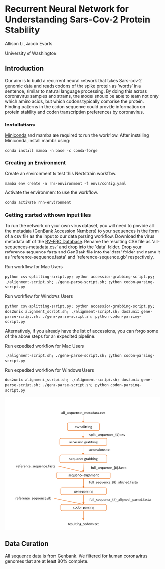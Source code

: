 # Recurrent Neural Network for Understanding Sars-Cov-2 Protein Stability 

Allison Li, Jacob Evarts

University of Washington

## Introduction
Our aim is to build a recurrent neural network that takes Sars-cov-2 genomic data and reads codons of the spike protein as ‘words’ in a sentence, similar to natural language processing. By doing this across coronavirus samples and strains, the model should be able to learn not only which amino acids, but which codons typically comprise the protein. Finding patterns in the codon sequence could provide information on protein stability and codon transcription preferences by coronavirus.

### Installations
[Miniconda](https://docs.conda.io/en/latest/miniconda.html) and mamba are required to run the workflow. After installing Miniconda, install mamba using:

`conda install mamba -n base -c conda-forge`

### Creating an Environment
Create an environment to test this Nextstrain workflow.

`mamba env create -n rnn-environment -f envs/config.yaml`

Activate the environment to use the workflow.

`conda activate rnn-environment`


### Getting started with own input files
To run the network on your own virus dataset, you will need to provide all the metadata (GenBank Accession Numbers) to your sequences in the form of a csv file as the input to our data parsing workflow.
Download the virus metadata off of the [BV-BRC Database](https://www.bv-brc.org/). Rename the resulting CSV file as 'all-sequences-metadata.csv' and drop into the 'data' folder. Drop your reference sequence fasta and GenBank file into the 'data' folder and name it as 'reference-sequence.fasta' and 'reference-sequence.gb' respectively.

Run workflow for Mac Users

`python csv-splitting-script.py; python accession-grabbing-script.py; ./alignment-script.sh; ./gene-parse-script.sh; python codon-parsing-script.py`

Run workflow for Windows Users

`python csv-splitting-script.py; python accession-grabbing-script.py; dos2unix alignment_script.sh; ./alignment-script.sh; dos2unix gene-parse-script.sh; ./gene-parse-script.sh; python codon-parsing-script.py`

Alternatively, if you already have the list of accessions, you can forgo some of the above steps for an expedited pipeline. 

Run expedited workflow for Mac Users

`./alignment-script.sh; ./gene-parse-script.sh; python codon-parsing-script.py`

Run expedited workflow for Windows Users

`dos2unix alignment_script.sh; ./alignment-script.sh; dos2unix gene-parse-script.sh; ./gene-parse-script.sh; python codon-parsing-script.py`

<p align="center">
     <img src="images/data-processing-workflow.png" alt="workflow diagram for data processing steps" width="600"/>
</p>

## Data Curation
All sequence data is from Genbank. We filtered for human coronavirus genomes that are at least 80% complete. 
